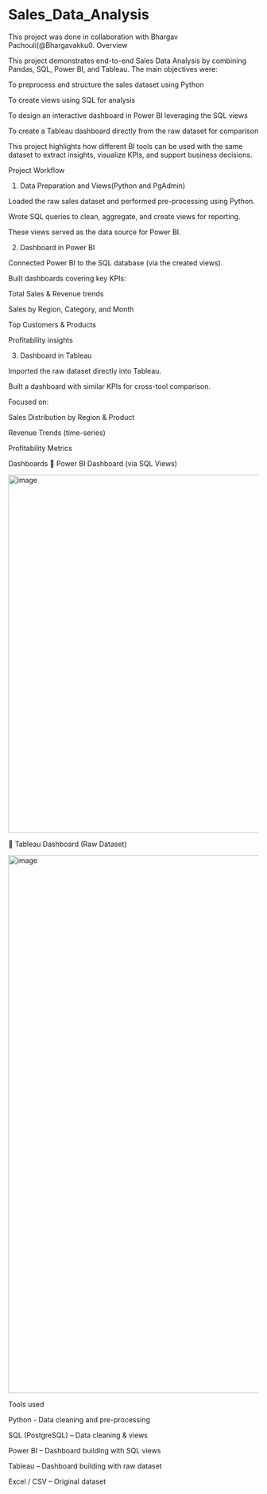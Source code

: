 # Sales_Data_Analysis
This project was done in collaboration with Bhargav Pachouli(@Bhargavakku0.
Overview

This project demonstrates end-to-end Sales Data Analysis by combining Pandas, SQL, Power BI, and Tableau.
The main objectives were:

To preprocess and structure the sales dataset using Python

To create views using SQL for analysis

To design an interactive dashboard in Power BI leveraging the SQL views

To create a Tableau dashboard directly from the raw dataset for comparison

This project highlights how different BI tools can be used with the same dataset to extract insights, visualize KPIs, and support business decisions.

Project Workflow
1. Data Preparation and Views(Python and PgAdmin)

Loaded the raw sales dataset and performed pre-processing using Python.

Wrote SQL queries to clean, aggregate, and create views for reporting.

These views served as the data source for Power BI.

2. Dashboard in Power BI

Connected Power BI to the SQL database (via the created views).

Built dashboards covering key KPIs:

Total Sales & Revenue trends

Sales by Region, Category, and Month

Top Customers & Products

Profitability insights

3. Dashboard in Tableau

Imported the raw dataset directly into Tableau.

Built a dashboard with similar KPIs for cross-tool comparison.

Focused on:

Sales Distribution by Region & Product

Revenue Trends (time-series)

Profitability Metrics

 Dashboards
🔹 Power BI Dashboard (via SQL Views)

<img width="1300" height="719" alt="image" src="https://github.com/user-attachments/assets/77e0e29d-01c1-475e-a1ab-c734819a1f1f" />



🔹 Tableau Dashboard (Raw Dataset)

<img width="1920" height="1080" alt="image" src="https://github.com/user-attachments/assets/96d30075-ee86-4ddc-871e-f4dcaedd00f4" />


Tools used

Python - Data cleaning and pre-processing

SQL (PostgreSQL) – Data cleaning & views

Power BI – Dashboard building with SQL views

Tableau – Dashboard building with raw dataset

Excel / CSV – Original dataset
